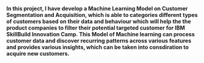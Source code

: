 # <h4>In this project, I have develop a Machine Learning Model on Customer Segmentation and Acquisition, which is able to categories different types of customers based on their data and behaviour which will help the the product companies to filter their potential targeted customer for IBM SkillBuild Innovation Camp. This Model of Machine learning can process customer data and discover recurring patterns across various features and provides various insights, which can be taken into consdiration to acquire new customers.</h4>
